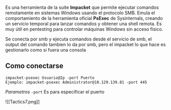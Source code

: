 Es una herramienta de la suite **Impacket** que permite ejecutar comandos remotamente en sistemas Windows usando el protocolo SMB. Emula el comportamiento de la herramienta oficial **PsExec** de Sysinternals, creando un servicio temporal para lanzar comandos y obtener una shell remota. Es muy útil en pentesting para controlar máquinas Windows sin acceso físico.

Se conecta por smb y ejecuta comandos desde el servicio de smb, el output del comando tambien lo da por smb, pero el impacket lo que hace es gestionarlo como si fuera una consola
## Como conectarse
```shell
impacket-psexec Usuario@Ip -port Puerto
Ejemplo: impacket-psexec Administrator@10.129.139.81 -port 445
```
*Parametros*
`-port` Es para especificar el puerto

![[Tactics7.png]]
